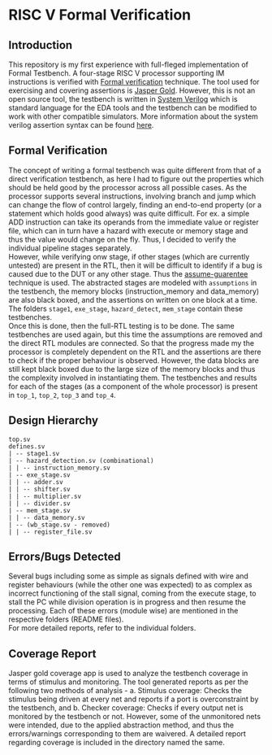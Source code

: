# RISC V Formal Verification

## Introduction
This repository is my first experience with full-fleged implementation of Formal Testbench. A four-stage RISC V processor supporting IM instructions is verified with [Formal verification](https://research.ibm.com/haifa/conferences/hvc2013/present/SvaFvTutorialHVC2013.pdf) technique. The tool used for exercising and covering assertions is [Jasper Gold](https://www.cadence.com/ko_KR/home/tools/system-design-and-verification/formal-and-static-verification/jasper-gold-verification-platform.html). However, this is not an open source tool, the testbench is written in [System Verilog](https://en.wikipedia.org/wiki/SystemVerilog#:~:text=SystemVerilog%2C%20standardized%20as%20IEEE%201800,test%20and%20implement%20electronic%20systems.&text=It%20is%20commonly%20used%20in,as%20an%20evolution%20of%20Verilog.) which is standard language for the EDA tools and the testbench can be modified to work with other compatible simulators. More information about the system verilog assertion syntax can be found [here](https://staging.doulos.com/knowhow/systemverilog/systemverilog-tutorials/systemverilog-assertions-tutorial/).   

## Formal Verification
The concept of writing a formal testbench was quite different from that of a direct verification testbench, as here I had to figure out the properties which should be held good by the processor across all possible cases. As the processor supports several instructions, involving branch and jump which can change the flow of control largely, finding an end-to-end property (or a statement which holds good always) was quite difficult. For ex. a simple ADD instruction can take its operands from the immediate value or register file, which can in turn have a hazard with execute or memory stage and thus the value would change on the fly. Thus, I decided to verify the individual pipeline stages separately. <br>
However, while verifying onw stage, if other stages (which are currently untested) are present in the RTL, then it will be difficult to identify if a bug is caused due to the DUT or any other stage. Thus the [assume-guarentee](http://www.cecs.uci.edu/~papers/compendium94-03/papers/2000/aspdac00/pdffiles/1c_4.pdf) technique is used. The abstracted stages are modeled with `assumptions` in the testbench, the memory blocks (instruction_memory and data_memory) are also black boxed, and the assertions on written on one block at a time. The folders `stage1`, `exe_stage`, `hazard_detect`, `mem_stage` contain these testbenches. <br>
Once this is done, then the full-RTL testing is to be done. The same testbenches are used again, but this time the assumptions are removed and the direct RTL modules are connected. So that the progress made my the processor is completely dependent on the RTL and the assertions are there to check if the proper behaviour is observed. However, the data blocks are still kept black boxed due to the large size of the memory blocks and thus the complexity involved in instantiating them. The testbenches and results for each of the stages (as a component of the whole processor) is present in `top_1`, `top_2`, `top_3` and `top_4`. 

## Design Hierarchy
```
top.sv 
defines.sv 
| -- stage1.sv 
| -- hazard_detection.sv (combinational) 
| | -- instruction_memory.sv 
| -- exe_stage.sv 
| | -- adder.sv 
| | -- shifter.sv 
| | -- multiplier.sv 
| | -- divider.sv 
| -- mem_stage.sv 
| | -- data_memory.sv 
| -- (wb_stage.sv - removed) 
| | -- register_file.sv 
```

## Errors/Bugs Detected
Several bugs including some as simple as signals defined with wire and register behaviours (while the other one was expected) to as complex as incorrect functioning of the stall signal, coming from the execute stage, to stall the PC while division operation is in progress and then resume the processing. Each of these errors (module wise) are mentioned in the respective folders (README files). <br> 
For more detailed reports, refer to the individual folders. 

## Coverage Report
Jasper gold coverage app is used to analyze the testbench coverage in terms of stimulus and monitoring. The tool generated reports as per the following two methods of analysis - a. Stimulus coverage: Checks the stimulus being driven at every net and reports if a port is overconstraint by the testbench, and b. Checker coverage: Checks if every output net is monitored by the testbench or not. However, some of the unmonitored nets were intended, due to the applied abstraction method, and thus the errors/warnings corresponding to them are waivered. A detailed report regarding coverage is included in the directory named the same.    
